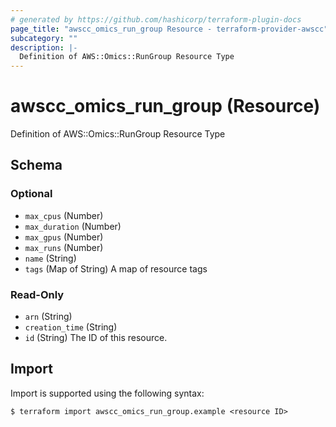 ```yaml
---
# generated by https://github.com/hashicorp/terraform-plugin-docs
page_title: "awscc_omics_run_group Resource - terraform-provider-awscc"
subcategory: ""
description: |-
  Definition of AWS::Omics::RunGroup Resource Type
---
```


# awscc_omics_run_group (Resource)

Definition of AWS::Omics::RunGroup Resource Type



<!-- schema generated by tfplugindocs -->
## Schema

### Optional

- `max_cpus` (Number)
- `max_duration` (Number)
- `max_gpus` (Number)
- `max_runs` (Number)
- `name` (String)
- `tags` (Map of String) A map of resource tags

### Read-Only

- `arn` (String)
- `creation_time` (String)
- `id` (String) The ID of this resource.

## Import

Import is supported using the following syntax:

```shell
$ terraform import awscc_omics_run_group.example <resource ID>
```
